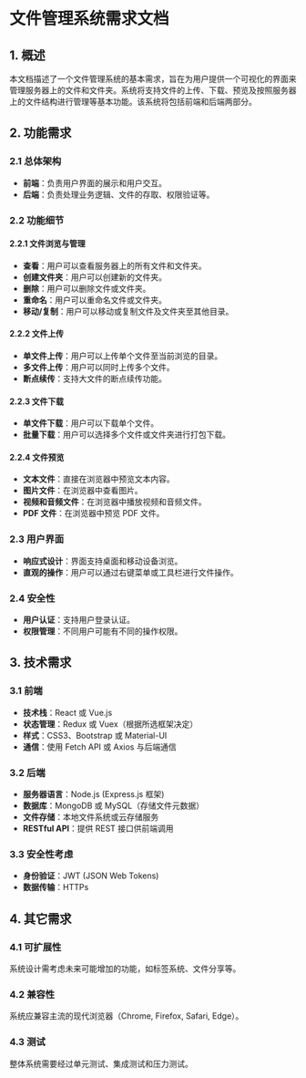# 文件管理系统需求文档

## 1. 概述

本文档描述了一个文件管理系统的基本需求，旨在为用户提供一个可视化的界面来管理服务器上的文件和文件夹。系统将支持文件的上传、下载、预览及按照服务器上的文件结构进行管理等基本功能。该系统将包括前端和后端两部分。

## 2. 功能需求

### 2.1 总体架构

- **前端**：负责用户界面的展示和用户交互。
- **后端**：负责处理业务逻辑、文件的存取、权限验证等。

### 2.2 功能细节

#### 2.2.1 文件浏览与管理

- **查看**：用户可以查看服务器上的所有文件和文件夹。
- **创建文件夹**：用户可以创建新的文件夹。
- **删除**：用户可以删除文件或文件夹。
- **重命名**：用户可以重命名文件或文件夹。
- **移动/复制**：用户可以移动或复制文件及文件夹至其他目录。

#### 2.2.2 文件上传

- **单文件上传**：用户可以上传单个文件至当前浏览的目录。
- **多文件上传**：用户可以同时上传多个文件。
- **断点续传**：支持大文件的断点续传功能。

#### 2.2.3 文件下载

- **单文件下载**：用户可以下载单个文件。
- **批量下载**：用户可以选择多个文件或文件夹进行打包下载。

#### 2.2.4 文件预览

- **文本文件**：直接在浏览器中预览文本内容。
- **图片文件**：在浏览器中查看图片。
- **视频和音频文件**：在浏览器中播放视频和音频文件。
- **PDF 文件**：在浏览器中预览 PDF 文件。

### 2.3 用户界面

- **响应式设计**：界面支持桌面和移动设备浏览。
- **直观的操作**：用户可以通过右键菜单或工具栏进行文件操作。

### 2.4 安全性

- **用户认证**：支持用户登录认证。
- **权限管理**：不同用户可能有不同的操作权限。

## 3. 技术需求

### 3.1 前端

- **技术栈**：React 或 Vue.js
- **状态管理**：Redux 或 Vuex（根据所选框架决定）
- **样式**：CSS3、Bootstrap 或 Material-UI
- **通信**：使用 Fetch API 或 Axios 与后端通信

### 3.2 后端

- **服务器语言**：Node.js (Express.js 框架)
- **数据库**：MongoDB 或 MySQL（存储文件元数据）
- **文件存储**：本地文件系统或云存储服务
- **RESTful API**：提供 REST 接口供前端调用

### 3.3 安全性考虑

- **身份验证**：JWT (JSON Web Tokens)
- **数据传输**：HTTPs

## 4. 其它需求

### 4.1 可扩展性

系统设计需考虑未来可能增加的功能，如标签系统、文件分享等。

### 4.2 兼容性

系统应兼容主流的现代浏览器（Chrome, Firefox, Safari, Edge）。

### 4.3 测试

整体系统需要经过单元测试、集成测试和压力测试。
